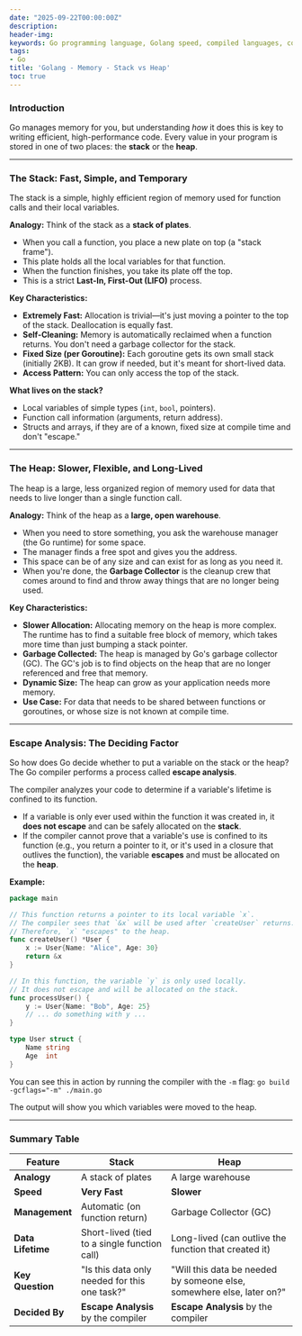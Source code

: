 ```yaml
---
date: "2025-09-22T00:00:00Z"
description:
header-img:
keywords: Go programming language, Golang speed, compiled languages, concurrency in Go, goroutines, Go garbage collection, high-performance applications, Go interview preparation, native compilation, modern hardware optimization, fast compile times, efficient coding practices, Golang features
tags:
- Go
title: 'Golang - Memory - Stack vs Heap'
toc: true
---
```


### Introduction

Go manages memory for you, but understanding *how* it does this is key to writing efficient, high-performance code. Every value in your program is stored in one of two places: the **stack** or the **heap**.

---

### The Stack: Fast, Simple, and Temporary

The stack is a simple, highly efficient region of memory used for function calls and their local variables.

**Analogy:** Think of the stack as a **stack of plates**.
*   When you call a function, you place a new plate on top (a "stack frame").
*   This plate holds all the local variables for that function.
*   When the function finishes, you take its plate off the top.
*   This is a strict **Last-In, First-Out (LIFO)** process.

**Key Characteristics:**
*   **Extremely Fast:** Allocation is trivial—it's just moving a pointer to the top of the stack. Deallocation is equally fast.
*   **Self-Cleaning:** Memory is automatically reclaimed when a function returns. You don't need a garbage collector for the stack.
*   **Fixed Size (per Goroutine):** Each goroutine gets its own small stack (initially 2KB). It can grow if needed, but it's meant for short-lived data.
*   **Access Pattern:** You can only access the top of the stack.

**What lives on the stack?**
*   Local variables of simple types (`int`, `bool`, pointers).
*   Function call information (arguments, return address).
*   Structs and arrays, if they are of a known, fixed size at compile time and don't "escape."

---

### The Heap: Slower, Flexible, and Long-Lived

The heap is a large, less organized region of memory used for data that needs to live longer than a single function call.

**Analogy:** Think of the heap as a **large, open warehouse**.
*   When you need to store something, you ask the warehouse manager (the Go runtime) for some space.
*   The manager finds a free spot and gives you the address.
*   This space can be of any size and can exist for as long as you need it.
*   When you're done, the **Garbage Collector** is the cleanup crew that comes around to find and throw away things that are no longer being used.

**Key Characteristics:**
*   **Slower Allocation:** Allocating memory on the heap is more complex. The runtime has to find a suitable free block of memory, which takes more time than just bumping a stack pointer.
*   **Garbage Collected:** The heap is managed by Go's garbage collector (GC). The GC's job is to find objects on the heap that are no longer referenced and free that memory.
*   **Dynamic Size:** The heap can grow as your application needs more memory.
*   **Use Case:** For data that needs to be shared between functions or goroutines, or whose size is not known at compile time.

---

### Escape Analysis: The Deciding Factor

So how does Go decide whether to put a variable on the stack or the heap? The Go compiler performs a process called **escape analysis**.

The compiler analyzes your code to determine if a variable's lifetime is confined to its function.
*   If a variable is only ever used within the function it was created in, it **does not escape** and can be safely allocated on the **stack**.
*   If the compiler cannot prove that a variable's use is confined to its function (e.g., you return a pointer to it, or it's used in a closure that outlives the function), the variable **escapes** and must be allocated on the **heap**.

**Example:**

```go
package main

// This function returns a pointer to its local variable `x`.
// The compiler sees that `&x` will be used after `createUser` returns.
// Therefore, `x` "escapes" to the heap.
func createUser() *User {
	x := User{Name: "Alice", Age: 30}
	return &x
}

// In this function, the variable `y` is only used locally.
// It does not escape and will be allocated on the stack.
func processUser() {
	y := User{Name: "Bob", Age: 25}
	// ... do something with y ...
}

type User struct {
	Name string
	Age  int
}
```

You can see this in action by running the compiler with the `-m` flag:
`go build -gcflags="-m" ./main.go`

The output will show you which variables were moved to the heap.

---

### Summary Table

| Feature             | Stack                                         | Heap                                                         |
| ------------------- | --------------------------------------------- | ------------------------------------------------------------ |
| **Analogy**         | A stack of plates                             | A large warehouse                                            |
| **Speed**           | **Very Fast**                                 | **Slower**                                                   |
| **Management**      | Automatic (on function return)                | Garbage Collector (GC)                                       |
| **Data Lifetime**   | Short-lived (tied to a single function call)  | Long-lived (can outlive the function that created it)        |
| **Key Question**    | "Is this data only needed for this one task?" | "Will this data be needed by someone else, somewhere else, later on?" |
| **Decided By**      | **Escape Analysis** by the compiler           | **Escape Analysis** by the compiler                          |
